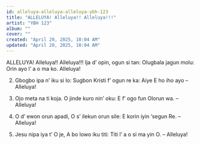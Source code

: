 ```yaml
---
id: alleluya-alleluya-alleluya-ybh-123
title: "ALLELUYA! Alleluya!! Alleluya!!!"
artist: "YBH 123"
album: ""
cover: ""
created: "April 20, 2025, 10:04 AM"
updated: "April 20, 2025, 10:04 AM"
---
```


ALLELUYA! Alleluya!! Alleluya!!!
Ija d’ opin, ogun si tan:
Olugbala jagun molu:
Orin ayo l’ a o ma ko. Alleluya!

2. Gbogbo ipa n’ iku si lo:
Sugbon Kristi f’ ogun re ka:
Aiye E ho iho ayo – Alleluya!

3. Ojo meta na ti koja.
O jinde kuro nin’ oku:
E f’ ogo fun Olorun wa. – Alleluya!

4. O d’ ewon orun apadi,
O s’ ilekun orun sile:
E korin iyin ‘segun Re. – Alleluya!

5. Jesu nipa iya t’ O je,
A bo lowo iku titi:
Titi l’ a o si ma yin O. – Alleluya!